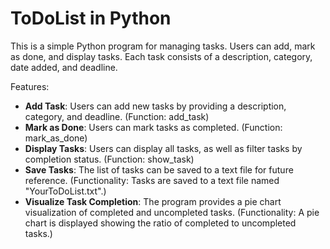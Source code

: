 # ToDoList in Python

This is a simple Python program for managing tasks. Users can add, mark as done, and display tasks. Each task consists of a description, category, date added, and deadline.

Features:
- **Add Task**: Users can add new tasks by providing a description, category, and deadline. (Function: add_task)
- **Mark as Done**: Users can mark tasks as completed. (Function: mark_as_done)
- **Display Tasks**: Users can display all tasks, as well as filter tasks by completion status. (Function: show_task)
- **Save Tasks**: The list of tasks can be saved to a text file for future reference. (Functionality: Tasks are saved to a text file named "YourToDoList.txt".)
- **Visualize Task Completion**: The program provides a pie chart visualization of completed and uncompleted tasks. (Functionality: A pie chart is displayed showing the ratio of completed to uncompleted tasks.)
